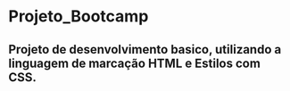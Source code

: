 # Projeto_Bootcamp
Projeto de desenvolvimento basico, utilizando a linguagem de marcação HTML e Estilos com CSS.
---
